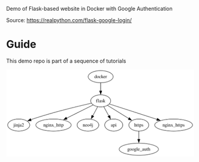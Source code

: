 Demo of Flask-based website in Docker with Google Authentication

Source: <https://realpython.com/flask-google-login/>


# Guide

This demo repo is part of a sequence of tutorials

![sequence of demos](https://raw.githubusercontent.com/allofphysicsgraph/pdg_essential_demo_docker/refs/heads/main/tutorials_dependency_graph.svg)
